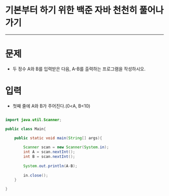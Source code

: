 # 기본부터 하기 위한 백준 자바 천천히 풀어나가기
--------------------------------------------

# 문제
 - 두 정수 A와 B를 입력받은 다음, A-B를 출력하는 프로그램을 작성하시오.
 
# 입력
 - 첫째 줄에 A와 B가 주어진다.(0<A, B<10)
 
 
 
~~~java

import java.util.Scanner;

public class Main{

	public static void main(String[] args){
	
		Scanner scan = new Scanner(System.in);
		int A = scan.nextInt();
		int B = scan.nextInt();
		
		System.out.println(A-B);
		
		in.close();
	}

}
~~~